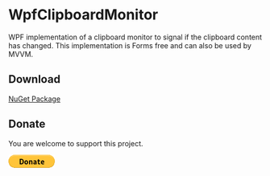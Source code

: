 # WpfClipboardMonitor

WPF implementation of a clipboard monitor to signal if the clipboard content has changed. 
This implementation is Forms free and can also be used by MVVM. 

## Download

[NuGet Package](https://www.nuget.org/packages/WpfClipboardMonitor/)

## Donate

You are welcome to support this project. 

[![Donate](https://raw.githubusercontent.com/Bassman2/WpfClipboardMonitor/master/.github/images/donate.gif)](https://www.paypal.me/GBassman)